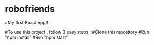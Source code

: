 # robofriends
#My first React App!!

#To use this project , follow 3 easy steps :
#Clone this repository
#Run "npm install"
#Run "npm start"
